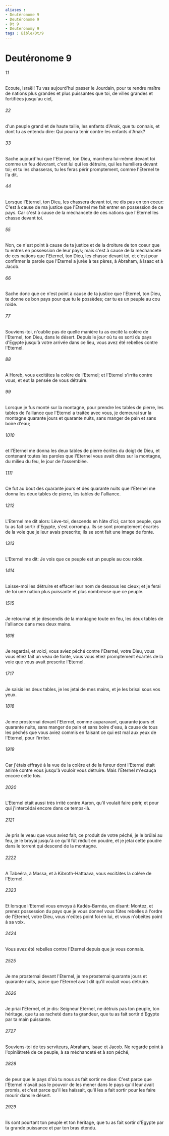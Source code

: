 ```yaml
---
aliases : 
- Deutéronome 9
- Deutéronome 9
- Dt 9
- Deuteronomy 9
tags : Bible/Dt/9
---
```


# Deutéronome 9

###### 11
Ecoute, Israël! Tu vas aujourd'hui passer le Jourdain, pour te rendre maître de nations plus grandes et plus puissantes que toi, de villes grandes et fortifiées jusqu'au ciel,
###### 22
d'un peuple grand et de haute taille, les enfants d'Anak, que tu connais, et dont tu as entendu dire: Qui pourra tenir contre les enfants d'Anak?
###### 33
Sache aujourd'hui que l'Eternel, ton Dieu, marchera lui-même devant toi comme un feu dévorant, c'est lui qui les détruira, qui les humiliera devant toi; et tu les chasseras, tu les feras périr promptement, comme l'Eternel te l'a dit.
###### 44
Lorsque l'Eternel, ton Dieu, les chassera devant toi, ne dis pas en ton coeur: C'est à cause de ma justice que l'Eternel me fait entrer en possession de ce pays. Car c'est à cause de la méchanceté de ces nations que l'Eternel les chasse devant toi.
###### 55
Non, ce n'est point à cause de ta justice et de la droiture de ton coeur que tu entres en possession de leur pays; mais c'est à cause de la méchanceté de ces nations que l'Eternel, ton Dieu, les chasse devant toi, et c'est pour confirmer la parole que l'Eternel a jurée à tes pères, à Abraham, à Isaac et à Jacob.
###### 66
Sache donc que ce n'est point à cause de ta justice que l'Eternel, ton Dieu, te donne ce bon pays pour que tu le possèdes; car tu es un peuple au cou roide.
###### 77
Souviens-toi, n'oublie pas de quelle manière tu as excité la colère de l'Eternel, ton Dieu, dans le désert. Depuis le jour où tu es sorti du pays d'Egypte jusqu'à votre arrivée dans ce lieu, vous avez été rebelles contre l'Eternel.
###### 88
A Horeb, vous excitâtes la colère de l'Eternel; et l'Eternel s'irrita contre vous, et eut la pensée de vous détruire.
###### 99
Lorsque je fus monté sur la montagne, pour prendre les tables de pierre, les tables de l'alliance que l'Eternel a traitée avec vous, je demeurai sur la montagne quarante jours et quarante nuits, sans manger de pain et sans boire d'eau;
###### 1010
et l'Eternel me donna les deux tables de pierre écrites du doigt de Dieu, et contenant toutes les paroles que l'Eternel vous avait dites sur la montagne, du milieu du feu, le jour de l'assemblée.
###### 1111
Ce fut au bout des quarante jours et des quarante nuits que l'Eternel me donna les deux tables de pierre, les tables de l'alliance.
###### 1212
L'Eternel me dit alors: Lève-toi, descends en hâte d'ici; car ton peuple, que tu as fait sortir d'Egypte, s'est corrompu. Ils se sont promptement écartés de la voie que je leur avais prescrite; ils se sont fait une image de fonte.
###### 1313
L'Eternel me dit: Je vois que ce peuple est un peuple au cou roide.
###### 1414
Laisse-moi les détruire et effacer leur nom de dessous les cieux; et je ferai de toi une nation plus puissante et plus nombreuse que ce peuple.
###### 1515
Je retournai et je descendis de la montagne toute en feu, les deux tables de l'alliance dans mes deux mains.
###### 1616
Je regardai, et voici, vous aviez péché contre l'Eternel, votre Dieu, vous vous étiez fait un veau de fonte, vous vous étiez promptement écartés de la voie que vous avait prescrite l'Eternel.
###### 1717
Je saisis les deux tables, je les jetai de mes mains, et je les brisai sous vos yeux.
###### 1818
Je me prosternai devant l'Eternel, comme auparavant, quarante jours et quarante nuits, sans manger de pain et sans boire d'eau, à cause de tous les péchés que vous aviez commis en faisant ce qui est mal aux yeux de l'Eternel, pour l'irriter.
###### 1919
Car j'étais effrayé à la vue de la colère et de la fureur dont l'Eternel était animé contre vous jusqu'à vouloir vous détruire. Mais l'Eternel m'exauça encore cette fois.
###### 2020
L'Eternel était aussi très irrité contre Aaron, qu'il voulait faire périr, et pour qui j'intercédai encore dans ce temps-là.
###### 2121
Je pris le veau que vous aviez fait, ce produit de votre péché, je le brûlai au feu, je le broyai jusqu'à ce qu'il fût réduit en poudre, et je jetai cette poudre dans le torrent qui descend de la montagne.
###### 2222
A Tabeéra, à Massa, et à Kibroth-Hattaava, vous excitâtes la colère de l'Eternel.
###### 2323
Et lorsque l'Eternel vous envoya à Kadès-Barnéa, en disant: Montez, et prenez possession du pays que je vous donne! vous fûtes rebelles à l'ordre de l'Eternel, votre Dieu, vous n'eûtes point foi en lui, et vous n'obéîtes point à sa voix.
###### 2424
Vous avez été rebelles contre l'Eternel depuis que je vous connais.
###### 2525
Je me prosternai devant l'Eternel, je me prosternai quarante jours et quarante nuits, parce que l'Eternel avait dit qu'il voulait vous détruire.
###### 2626
Je priai l'Eternel, et je dis: Seigneur Eternel, ne détruis pas ton peuple, ton héritage, que tu as racheté dans ta grandeur, que tu as fait sortir d'Egypte par ta main puissante.
###### 2727
Souviens-toi de tes serviteurs, Abraham, Isaac et Jacob. Ne regarde point à l'opiniâtreté de ce peuple, à sa méchanceté et à son péché,
###### 2828
de peur que le pays d'où tu nous as fait sortir ne dise: C'est parce que l'Eternel n'avait pas le pouvoir de les mener dans le pays qu'il leur avait promis, et c'est parce qu'il les haïssait, qu'il les a fait sortir pour les faire mourir dans le désert.
###### 2929
Ils sont pourtant ton peuple et ton héritage, que tu as fait sortir d'Egypte par ta grande puissance et par ton bras étendu.
